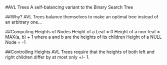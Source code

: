 #AVL Trees
A self-balancing variant to the Binary Search Tree

##Why?
AVL Trees balance themselves to make an optimal tree instead of an arbitrary one...

##Computing Heights of Nodes
Height of a Leaf = 0
Height of a non-leaf = MAX(a, b) + 1 where a and b are the heights of its children
Height of a NULL Node = -1

##Controlling Heights
AVL Trees require that the heights of both left and right children differ by at most only +/- 1.
